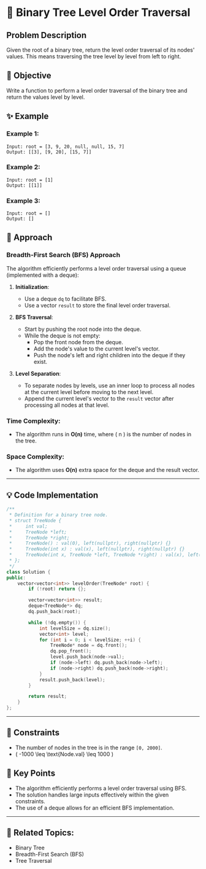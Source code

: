 # 🌳 **Binary Tree Level Order Traversal**

## Problem Description

Given the root of a binary tree, return the level order traversal of its nodes' values. This means traversing the tree level by level from left to right.

## 🎯 **Objective**

Write a function to perform a level order traversal of the binary tree and return the values level by level.

## ✨ **Example**

### Example 1:
```plaintext
Input: root = [3, 9, 20, null, null, 15, 7]
Output: [[3], [9, 20], [15, 7]]
```

### Example 2:
```plaintext
Input: root = [1]
Output: [[1]]
```

### Example 3:
```plaintext
Input: root = []
Output: []
```

## 🚀 **Approach**

### **Breadth-First Search (BFS) Approach**

The algorithm efficiently performs a level order traversal using a queue (implemented with a deque):

1. **Initialization**:
   - Use a deque `dq` to facilitate BFS.
   - Use a vector `result` to store the final level order traversal.

2. **BFS Traversal**:
   - Start by pushing the root node into the deque.
   - While the deque is not empty:
     - Pop the front node from the deque.
     - Add the node's value to the current level's vector.
     - Push the node's left and right children into the deque if they exist.

3. **Level Separation**:
   - To separate nodes by levels, use an inner loop to process all nodes at the current level before moving to the next level.
   - Append the current level's vector to the `result` vector after processing all nodes at that level.

### **Time Complexity**:
- The algorithm runs in **O(n)** time, where \( n \) is the number of nodes in the tree.

### **Space Complexity**:
- The algorithm uses **O(n)** extra space for the deque and the result vector.

---

## 💡 **Code Implementation**

```cpp
/**
 * Definition for a binary tree node.
 * struct TreeNode {
 *     int val;
 *     TreeNode *left;
 *     TreeNode *right;
 *     TreeNode() : val(0), left(nullptr), right(nullptr) {}
 *     TreeNode(int x) : val(x), left(nullptr), right(nullptr) {}
 *     TreeNode(int x, TreeNode *left, TreeNode *right) : val(x), left(left), right(right) {}
 * };
 */
class Solution {
public:
    vector<vector<int>> levelOrder(TreeNode* root) {
        if (!root) return {};

        vector<vector<int>> result;
        deque<TreeNode*> dq;
        dq.push_back(root);

        while (!dq.empty()) {
            int levelSize = dq.size();
            vector<int> level;
            for (int i = 0; i < levelSize; ++i) {
                TreeNode* node = dq.front();
                dq.pop_front();
                level.push_back(node->val);
                if (node->left) dq.push_back(node->left);
                if (node->right) dq.push_back(node->right);
            }
            result.push_back(level);
        }

        return result;
    }
};
```

---

## 🔧 **Constraints**

- The number of nodes in the tree is in the range `[0, 2000]`.
- \( -1000 \leq \text{Node.val} \leq 1000 \)

## 🌟 **Key Points**

- The algorithm efficiently performs a level order traversal using BFS.
- The solution handles large inputs effectively within the given constraints.
- The use of a deque allows for an efficient BFS implementation.

---

## 🔗 **Related Topics**:
- Binary Tree
- Breadth-First Search (BFS)
- Tree Traversal